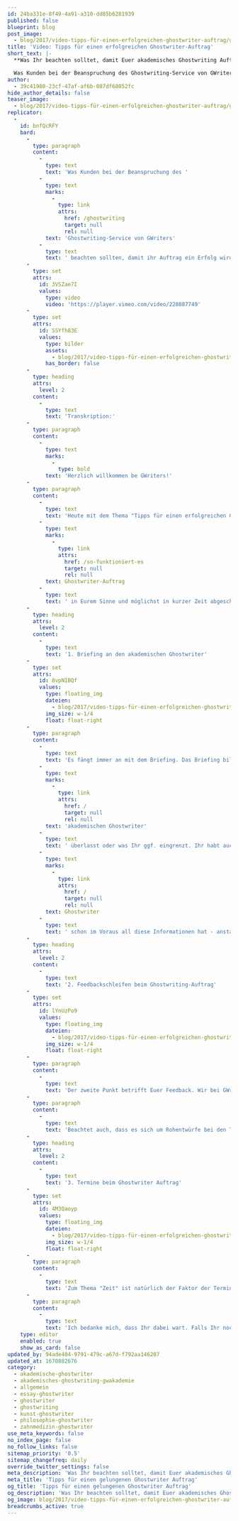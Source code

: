 ```yaml
---
id: 24ba331e-8f49-4a91-a310-dd85b6281939
published: false
blueprint: blog
post_image:
  - blog/2017/video-tipps-für-einen-erfolgreichen-ghostwriter-auftrag/ghostwriter-auftrag.png
title: 'Video: Tipps für einen erfolgreichen Ghostwriter-Auftrag'
short_text: |-
  **Was Ihr beachten solltet, damit Euer akademisches Ghostwriting Auftrag bei GWriters erfolgreich wird, erklärt Euch GWriters-Gründer Marcel Kopper.**

  Was Kunden bei der Beanspruchung des Ghostwriting-Service von GWriters beachten sollten, damit ihr Auftrag ein Erfolg wird. - Erklärt vom GWriters-Gründer Marcel Kopper...
author:
  - 39c41980-23cf-47af-af6b-087df68052fc
hide_author_details: false
teaser_image:
  - blog/2017/video-tipps-für-einen-erfolgreichen-ghostwriter-auftrag/ghostwriter-auftrag.png
replicator:
  -
    id: bnfQcRFY
    bard:
      -
        type: paragraph
        content:
          -
            type: text
            text: 'Was Kunden bei der Beanspruchung des '
          -
            type: text
            marks:
              -
                type: link
                attrs:
                  href: /ghostwriting
                  target: null
                  rel: null
            text: 'Ghostwriting-Service von GWriters'
          -
            type: text
            text: ' beachten sollten, damit ihr Auftrag ein Erfolg wird. - Erklärt vom GWriters-Gründer Marcel Kopper.'
      -
        type: set
        attrs:
          id: 3VSZae7I
          values:
            type: video
            video: 'https://player.vimeo.com/video/220887749'
      -
        type: set
        attrs:
          id: SSYfh83E
          values:
            type: bilder
            assets:
              - blog/2017/video-tipps-für-einen-erfolgreichen-ghostwriter-auftrag/tipps-gelungener-ghostwriter.png
            has_border: false
      -
        type: heading
        attrs:
          level: 2
        content:
          -
            type: text
            text: 'Transkription:'
      -
        type: paragraph
        content:
          -
            type: text
            marks:
              -
                type: bold
            text: 'Herzlich willkommen be GWriters!'
      -
        type: paragraph
        content:
          -
            type: text
            text: 'Heute mit dem Thema "Tipps für einen erfolgreichen Ghostwriter-Auftrag". In diesem Video wollen wir uns einmal anschauen, welche Faktoren Ihr maßgeblich beeinflussen könnt, damit ein'
          -
            type: text
            marks:
              -
                type: link
                attrs:
                  href: /so-funktioniert-es
                  target: null
                  rel: null
            text: Ghostwriter-Auftrag
          -
            type: text
            text: ' in Eurem Sinne und möglichst in kurzer Zeit abgeschlossen wird.'
      -
        type: heading
        attrs:
          level: 2
        content:
          -
            type: text
            text: '1. Briefing an den akademischen Ghostwriter'
      -
        type: set
        attrs:
          id: 8vpNIBQf
          values:
            type: floating_img
            dateien:
              - blog/2017/video-tipps-für-einen-erfolgreichen-ghostwriter-auftrag/briefing-akademischer-Ghostwriter.png
            img_size: w-1/4
            float: float-right
      -
        type: paragraph
        content:
          -
            type: text
            text: 'Es fängt immer an mit dem Briefing. Das Briefing bildet die Grundlage der kompletten Ghostwriter-Arbeit. Das Briefing sollte von Euch erstellt und natürlich möglichst genau erstellt sein. Ihr entscheidet darin, wie viel Entscheidungsfreiheit und Entscheidungsgewalt Ihr dem'
          -
            type: text
            marks:
              -
                type: link
                attrs:
                  href: /
                  target: null
                  rel: null
            text: 'akademischen Ghostwriter'
          -
            type: text
            text: ' überlasst oder was Ihr ggf. eingrenzt. Ihr habt auch die Möglichkeit Literatur anzugeben, die auf jeden Fall benutzt werden soll. Ihr habt die Möglichkeit Themenschwerpunkte zu setzen und anzugeben, die bearbeitet werden sollen. Und Ihr habt auch die Möglichkeit, bereits Eure Formatvorgaben mitzuschicken. Es ist natürlich immer einfacher, wenn ein '
          -
            type: text
            marks:
              -
                type: link
                attrs:
                  href: /
                  target: null
                  rel: null
            text: Ghostwriter
          -
            type: text
            text: ' schon im Voraus all diese Informationen hat - anstatt dass er sie Stück für Stück im Laufe der Bearbeitung bekommt. So erspart man sich viel Zeit durch ggf. umschreiben, umstrukturieren oder auch umstellen des Formates, wenn man es denn am Anfang schon richtig hat.'
      -
        type: heading
        attrs:
          level: 2
        content:
          -
            type: text
            text: '2. Feedbackschleifen beim Ghostwriting-Auftrag'
      -
        type: set
        attrs:
          id: lYnUzPo9
          values:
            type: floating_img
            dateien:
              - blog/2017/video-tipps-für-einen-erfolgreichen-ghostwriter-auftrag/feedback-ghostwriter.png
            img_size: w-1/4
            float: float-right
      -
        type: paragraph
        content:
          -
            type: text
            text: 'Der zweite Punkt betrifft Euer Feedback. Wir bei GWriters arbeiten mit Teillieferungen. Das bedeutet, dass Ihr bei großen Arbeiten immer wieder einen Teil der Rohfassung oder der Arbeitsversion zugeschickt bekommt und somit einen Einblick in den laufenden Arbeitsprozess habt. Ihr habt so die Möglichkeit, auch in die Arbeit aktiv mit einzugreifen. Ihr könnt ein Feedback zu jeder Teillieferung geben. Bei uns intern nennen wir das die sog. "Feedback- oder Korrekturschleifen" - und könnt somit auch Euer Feedback einarbeiten lassen. Nutzt diese Korrekturschleifen bitte auch, denn sie sind für Euch kostenlos und tragen zum Erfolg Eures akademischen Ghostwriter-Auftrages bei. Holt Euch auch evtl. die Meinung einer dritten Person ein. Sicherlich kennt Ihr auch jemanden, der etwas tiefer mit in Eurem Thema steckt und der Euch dort konstruktiv beraten kann oder Feedback zu der einen oder anderen Teillieferung geben kann. Nutzt dieses Feedback und gebt es an Euren Ghostwriter/an Euren Projektbetreuer bei GWriters weiter.'
      -
        type: paragraph
        content:
          -
            type: text
            text: 'Beachtet auch, dass es sich um Rohentwürfe bei den Teillieferungen handelt. D.h. es kann sich schon mal der eine oder andere Rechtschreibfehler einschleichen, der allerdings im finalen Schritt - bei der Überprüfung durch das 4-Augen Prinzip (bei dem finalen Lektorat) sowieso ausgebessert wird. Versteift Euch also vielleicht nicht auf zu kleine Details und zu kleine Fehler, sondern betrachtet das Ganze eher inhaltlich und gebt konstruktives Feedback wo ein Ghostwriter nicht erst jede einzelne Anmerkung und jeden einzelnen Kommentar aussortieren muss, sondern auf einen Blick auch sieht worum es Euch exakt geht. Nutzt zu diesem Zweck, falls Ihr Euch unsicher seid, vielleicht auch die Telefonkonferenz-Möglichkeit. Sprecht Euren Projektbetreuer an, ruft bei uns an und vereinbart mit diesem Projektbetreuer einen Termin zwischen Euch und Eurem Ghostwriter. Damit Ihr einfach anonym miteinander in Kontakt treten könnt - auf dem kurzen Dienstwege. Denn so lassen sich viele Missverständnisse zeitnah ausräumen.'
      -
        type: heading
        attrs:
          level: 2
        content:
          -
            type: text
            text: '3. Termine beim Ghostwriter Auftrag'
      -
        type: set
        attrs:
          id: 4M3Qaoyp
          values:
            type: floating_img
            dateien:
              - blog/2017/video-tipps-für-einen-erfolgreichen-ghostwriter-auftrag/Termin-ghostwriter.png
            img_size: w-1/4
            float: float-right
      -
        type: paragraph
        content:
          -
            type: text
            text: 'Zum Thema "Zeit" ist natürlich der Faktor der Termine ein ganz wichtiger Erfolgsfaktor für Eure Arbeit. Da ja auch für Euch die Termine i.d.R. sehr, sehr wichtig sind. Wir wissen das - viele Kunden kommen zu uns mit Zeitdruck. Gebt aber, falls die Zeit besteht/falls die Möglichkeit besteht, genügend Zeit für die Korrekturen - damit ein Ghostwriter die Korrekturen auch adäquat und ohne zu viel Zeitdruck umsetzen kann. Das Feedback, welches Ihr gebt, sollte natürlich auch zeitnah erfolgen. Denn es ist so: Wenn Ihr eine Teillieferung erhaltet, dann hört der akademische Ghostwriter nicht unbedingt so lange mit der Arbeit auf, bis Ihr Euch wieder meldet. Sondern er arbeitet natürlich weiter um die Fristen auch ordentlich einhalten zu können, die vorher besprochen waren. Dementsprechend: Gebt bitte zeitnah ein Feedback zu den Teillieferungen, damit dieses Feedback auch eingearbeitet werden kann. Und nicht, dass dieses Feedback erst im Nachhinein eingearbeitet wird und sich ggf. auf einen weiteren, bereits geschriebenen Teil, auswirkt - der dann komplett wieder umgeworfen wird. Somit stellt Ihr sicher, dass Ihr auch keine Zeit verliert, dass auch der Ghostwriter ungehindert weiter arbeiten kann. Und mit all diesen Faktoren, wenn Ihr diese beachtet, tragt Ihr maßgeblich zum Erfolg Eures eigenen Ghostwriter-Auftrages mit bei.'
      -
        type: paragraph
        content:
          -
            type: text
            text: 'Ich bedanke mich, dass Ihr dabei wart. Falls Ihr noch Fragen habt, ruft einfach bei uns an. Und ansonsten freue ich mich auch auf das nächste mal, wenn Ihr wieder zuschaut.'
    type: editor
    enabled: true
    show_as_card: false
updated_by: 94ade404-9791-479c-a67d-f792aa146207
updated_at: 1670882676
category:
  - akademische-ghostwriter
  - akademisches-ghostwriting-gwakademie
  - allgemein
  - essay-ghostwriter
  - ghostwriter
  - ghostwriting
  - kunst-ghostwriter
  - philosophie-ghostwriter
  - zahnmedizin-ghostwriter
use_meta_keywords: false
no_index_page: false
no_follow_links: false
sitemap_priority: '0.5'
sitemap_changefreq: daily
override_twitter_settings: false
meta_description: 'Was Ihr beachten solltet, damit Euer akademisches Ghostwriting Auftrag bei GWriters erfolgreich wird, erklärt Euch GWriters-Gründer Marcel Kopper.'
meta_title: 'Tipps für einen gelungenen Ghostwriter Auftrag'
og_title: 'Tipps für einen gelungenen Ghostwriter Auftrag'
og_description: 'Was Ihr beachten solltet, damit Euer akademisches Ghostwriting Auftrag bei GWriters erfolgreich wird, erklärt Euch GWriters-Gründer Marcel Kopper.'
og_image: blog/2017/video-tipps-für-einen-erfolgreichen-ghostwriter-auftrag/ghostwriter-auftrag.png
breadcrumbs_active: true
---
```

